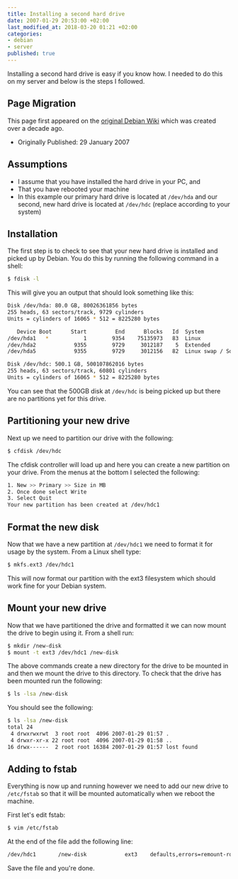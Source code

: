 ```yaml
---
title: Installing a second hard drive
date: 2007-01-29 20:53:00 +02:00
last_modified_at: 2018-03-20 01:21 +02:00
categories:
- debian
- server
published: true
---
```


Installing a second hard drive is easy if you know how. I needed to do this on my server and below is the steps I followed.

## Page Migration
This page first appeared on the [original Debian Wiki][history] which was created over a decade ago.

 - Originally Published: 29 January 2007

## Assumptions
- I assume that you have installed the hard drive in your PC, and
- That you have rebooted your machine
- In this example our primary hard drive is located at `/dev/hda` and our second, new hard drive is located at `/dev/hdc` (replace according to your system)

## Installation
The first step is to check to see that your new hard drive is installed and picked up by Debian. You do this by running the following command in a shell:
```bash
$ fdisk -l
```
This will give you an output that should look something like this:
```bash
Disk /dev/hda: 80.0 GB, 80026361856 bytes
255 heads, 63 sectors/track, 9729 cylinders
Units = cylinders of 16065 * 512 = 8225280 bytes

   Device Boot      Start         End      Blocks   Id  System
/dev/hda1   *           1        9354    75135973   83  Linux
/dev/hda2            9355        9729     3012187    5  Extended
/dev/hda5            9355        9729     3012156   82  Linux swap / Solaris

Disk /dev/hdc: 500.1 GB, 500107862016 bytes
255 heads, 63 sectors/track, 60801 cylinders
Units = cylinders of 16065 * 512 = 8225280 bytes
```
You can see that the 500GB disk at `/dev/hdc` is being picked up but there are no partitions yet for this drive.

## Partitioning your new drive
Next up we need to partition our drive with the following:
```bash
$ cfdisk /dev/hdc
```
The cfdisk controller will load up and here you can create a new partition on your drive. From the menus at the bottom I selected the following:
```bash
1. New >> Primary >> Size in MB
2. Once done select Write
3. Select Quit
Your new partition has been created at /dev/hdc1
```

## Format the new disk
Now that we have a new partition at `/dev/hdc1` we need to format it for usage by the system. From a Linux shell type:
```bash
$ mkfs.ext3 /dev/hdc1
```
This will now format our partition with the ext3 filesystem which should work fine for your Debian system.

## Mount your new drive
Now that we have partitioned the drive and formatted it we can now mount the drive to begin using it. From a shell run:
```bash
$ mkdir /new-disk
$ mount -t ext3 /dev/hdc1 /new-disk
```
The above commands create a new directory for the drive to be mounted in and then we mount the drive to this directory. To check that the drive has been mounted run the following:
```bash
$ ls -lsa /new-disk
```
You should see the following:
```bash
$ ls -lsa /new-disk
total 24
 4 drwxrwxrwt  3 root root  4096 2007-01-29 01:57 .
 4 drwxr-xr-x 22 root root  4096 2007-01-29 01:58 ..
16 drwx------  2 root root 16384 2007-01-29 01:57 lost found
```

## Adding to fstab
Everything is now up and running however we need to add our new drive to `/etc/fstab` so that it will be mounted automatically when we reboot the machine.

First let's edit fstab:
```bash
$ vim /etc/fstab
```
At the end of the file add the following line:
```bash
/dev/hdc1       /new-disk            ext3    defaults,errors=remount-ro 0       1 
```
Save the file and you're done.


[history]: /projects/howto-history.html
